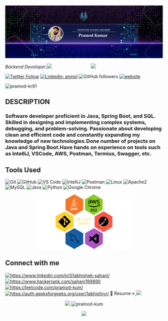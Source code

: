 ![logo](images/GitHub_banner.png)

<!-- <h2 align="center">👋𝐈'𝐦 𝐏𝐫𝐚𝐦𝐨𝐝 𝐊𝐮𝐦𝐚𝐫.</h2> -->
<img align='right' src="https://media.giphy.com/media/M9gbBd9nbDrOTu1Mqx/giphy.gif" width="230">
<p><em>Backend Developer<a href=>
</a><img src="https://media.giphy.com/media/WUlplcMpOCEmTGBtBW/giphy.gif" width="30"> 
</em></p>

[![Twitter Follow](https://img.shields.io/twitter/follow/PramodK50220546?label=Follow)](https://twitter.com/intent/follow?screen_name=PramodK50220546)
[![Linkedin: anmol](https://img.shields.io/badge/-pramod-blue?style=flat-square&logo=Linkedin&logoColor=white&link=https://www.linkedin.com/in/pramod-kr91/)](https://www.linkedin.com/in/pramod-kr91/)
![GitHub followers](https://img.shields.io/github/followers/pramod-kum?label=Follow&style=social)
[![website](https://img.shields.io/badge/Website-46a2f1.svg?&style=flat-square&logo=Google-Chrome&logoColor=white&link=https://pramod-kum.github.io/Portfolio/)](https://pramod-kum.github.io/Portfolio/)
<p align="left"> <img src="https://komarev.com/ghpvc/?username=pramod-kr91&label=Profile%20views&color=0e75b6&style=flat" alt="pramod-kr91" /> </p>







<h2>DESCRIPTION</h2>
<h3> Software developer proficient in Java, Spring Boot, and SQL. Skilled in designing and implementing complex systems, debugging, and problem-solving. Passionate about developing clean and efficient code and constantly expanding my knowledge of new technologies.Done number of projects on Java and Spring Boot.Have hands on experience on tools such as IntelliJ, VSCode, AWS, Postman, Termius, Swagger, etc.</h3>
<h2>Tools Used</h2>

 ![Git](https://img.shields.io/badge/-Git-black?style=flat-square&logo=git)
  ![GitHub](https://img.shields.io/badge/-GitHub-181717?style=flat-square&logo=github)
  ![VS Code](https://img.shields.io/badge/-VS%20Code-007ACC?style=flat-square&logo=visual-studio-code)
  ![IntelliJ](https://img.shields.io/badge/-IntelliJ%20IDEA-black?style=flat-square&logo=jetbrains)
  ![Postman](https://img.shields.io/badge/Postman-black?style=flat-square&logo=postman) 
  ![Linux](https://img.shields.io/badge/Linux-black?style=flat-square&logo=linux)
  ![Apache2](https://img.shields.io/badge/Apache2-black?style=flat-square&logo=apache)
  ![MySQL](https://img.shields.io/badge/-MySQL-black?style=flat-square&logo=mysql)
  ![Java](https://img.shields.io/badge/Java-orange?style=flat-square&logo=java)
  ![Python](https://img.shields.io/badge/-Python-black?style=flat-square&logo=Python)
  ![Google Chrome](https://img.shields.io/badge/Chrome-black?style=flat-square&logo=google-chrome)
  
  <div align="center">
<img height="175" alt="My Tech Stacks" src="images/IMGtechstacks.png" />
</div>



<h2 align="left">Connect with me</h2>
<p align="left">
<a href="https://www.linkedin.com/in/pramod-kr91/" target="blank"><img align="center" src="https://raw.githubusercontent.com/rahuldkjain/github-profile-readme-generator/master/src/images/icons/Social/linked-in-alt.svg" alt="https://www.linkedin.com/in/01abhishek-sahani/" height="30" width="40" /></a>
<a href="https://www.hackerrank.com/pramodkumar91281?hr_r=1" target="blank"><img align="center" src="https://raw.githubusercontent.com/rahuldkjain/github-profile-readme-generator/master/src/images/icons/Social/hackerrank.svg" alt="https://www.hackerrank.com/sahani199890" height="30" width="40" /></a>
<a href="https://leetcode.com/pramod-kum/" target="blank"><img align="center" src="https://raw.githubusercontent.com/rahuldkjain/github-profile-readme-generator/master/src/images/icons/Social/leet-code.svg" alt="https://leetcode.com/pramod-kum/" height="30" width="40" /></a>
<a href="https://auth.geeksforgeeks.org/user/pramodkumcpco/practice" target="blank"><img align="center" src="https://raw.githubusercontent.com/rahuldkjain/github-profile-readme-generator/master/src/images/icons/Social/geeks-for-geeks.svg" alt="https://auth.geeksforgeeks.org/user/1abhisfoyr/" height="30" width="40" /></a>
📄 Resume-><a href="https://drive.google.com/file/d/1Af6J8r5Y2Dj-3oaUO20sXaUhu3y1762E/view"> <img height="25" src="https://cdn.iconscout.com/icon/free/png-256/resume-1956282-1650445.png"></a>
 
 <p align="center">
<img src="https://github-readme-stats.vercel.app/api?username=pramod-kum&show_icons=true&count_private=true&theme=gruvbox"/> 
<img width="48%" src="https://github-readme-streak-stats.herokuapp.com/?user=pramod-kum&theme=gruvbox" alt="pramod-kum" /><div align="center"><img src="https://github-readme-stats.vercel.app/api/top-langs/?username=pramod-kum&layout=compact&count_private=true&theme=gruvbox" />
</div></p>

<br>
<br>
</p>

